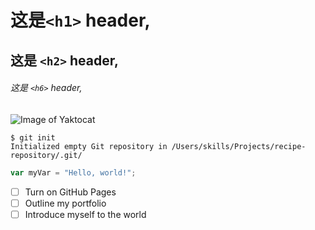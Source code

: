 # 这是`<h1>` header,
## 这是 `<h2>` header,
###### 这是 `<h6>` header,
![Image of Yaktocat](https://octodex.github.com/images/yaktocat.png)
```
$ git init
Initialized empty Git repository in /Users/skills/Projects/recipe-repository/.git/
```


``` javascript
var myVar = "Hello, world!";
```

- [ ] Turn on GitHub Pages
- [ ] Outline my portfolio
- [ ] Introduce myself to the world

